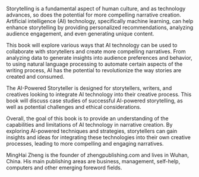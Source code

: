
Storytelling is a fundamental aspect of human culture, and as technology advances, so does the potential for more compelling narrative creation. Artificial intelligence (AI) technology, specifically machine learning, can help enhance storytelling by providing personalized recommendations, analyzing audience engagement, and even generating unique content.

This book will explore various ways that AI technology can be used to collaborate with storytellers and create more compelling narratives. From analyzing data to generate insights into audience preferences and behavior, to using natural language processing to automate certain aspects of the writing process, AI has the potential to revolutionize the way stories are created and consumed.

The AI-Powered Storyteller is designed for storytellers, writers, and creatives looking to integrate AI technology into their creative process. This book will discuss case studies of successful AI-powered storytelling, as well as potential challenges and ethical considerations.

Overall, the goal of this book is to provide an understanding of the capabilities and limitations of AI technology in narrative creation. By exploring AI-powered techniques and strategies, storytellers can gain insights and ideas for integrating these technologies into their own creative processes, leading to more compelling and engaging narratives.

MingHai Zheng is the founder of zhengpublishing.com and lives in Wuhan, China. His main publishing areas are business, management, self-help, computers and other emerging foreword fields.
